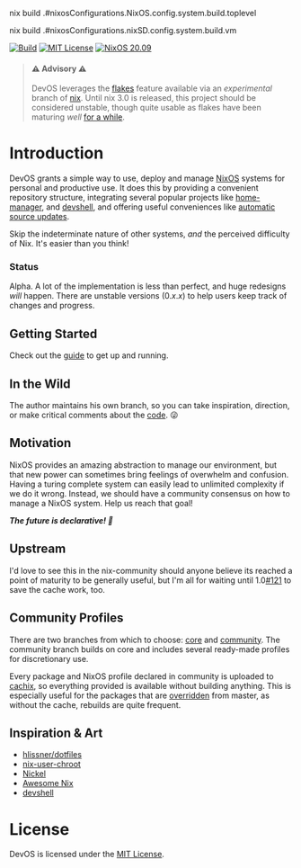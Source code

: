 nix build .#nixosConfigurations.NixOS.config.system.build.toplevel

nix build .#nixosConfigurations.nixSD.config.system.build.vm

[![Build](https://img.shields.io/github/checks-status/divnix/devos/core)](https://hercules-ci.com/github/divnix/devos/jobs)
[![MIT License](https://img.shields.io/github/license/divnix/devos)][mit]
[![NixOS 20.09](https://img.shields.io/badge/NixOS-v20.09-blue.svg?style=flat&logo=NixOS&logoColor=white)](https://nixos.org)

> #### ⚠ Advisory ⚠
> DevOS leverages the [flakes][flakes] feature available via an _experimental_
> branch of [nix][nix]. Until nix 3.0 is released, this project should be
> considered unstable, though quite usable as flakes have been maturing
> _well_
> [for a while](https://github.com/divnix/devos/tree/17713c22d07c54525c728c62060a0428b76dee3b).

# Introduction
DevOS grants a simple way to use, deploy and manage [NixOS][nixos] systems for
personal and productive use. It does this by providing a convenient repository
structure, integrating several popular projects like
[home-manager][home-manager], and [devshell][devshell], and offering useful
conveniences like
[automatic source updates](./pkgs#automatic-source-updates).

Skip the indeterminate nature of other systems, _and_ the perceived difficulty
of Nix. It's easier than you think!

### Status
Alpha. A lot of the implementation is less than perfect, and huge redesigns
_will_ happen. There are unstable versions (0._x_._x_) to help users keep
track of changes and progress.

## Getting Started
Check out the [guide](https://devos.divnix.com/doc/start) to get up and running.

## In the Wild
The author maintains his own branch, so you can take inspiration, direction, or
make critical comments about the [code][please]. 😜

## Motivation
NixOS provides an amazing abstraction to manage our environment, but that new
power can sometimes bring feelings of overwhelm and confusion. Having a turing
complete system can easily lead to unlimited complexity if we do it wrong.
Instead, we should have a community consensus on how to manage a NixOS system.
Help us reach that goal!

___The future is declarative! 🎉___

## Upstream
I'd love to see this in the nix-community should anyone believe its reached a
point of maturity to be generally useful, but I'm all for waiting until
1.0[#121](https://github.com/divnix/devos/issues/121) to save the cache work,
too.

## Community Profiles
There are two branches from which to choose: [core][core] and
[community][community]. The community branch builds on core and includes
several ready-made profiles for discretionary use.

Every package and NixOS profile declared in community is uploaded to
[cachix](./cachix), so everything provided is available without building
anything. This is especially useful for the packages that are
[overridden](./overrides) from master, as without the cache, rebuilds are
quite frequent.

## Inspiration & Art
- [hlissner/dotfiles][dotfiles]
- [nix-user-chroot](https://github.com/nix-community/nix-user-chroot)
- [Nickel](https://github.com/tweag/nickel)
- [Awesome Nix](https://github.com/nix-community/awesome-nix)
- [devshell](https://github.com/numtide/devshell)

# License
DevOS is licensed under the [MIT License][mit].

[nix]: https://nixos.org/manual/nix/stable
[mit]: https://mit-license.org
[nixos]: https://nixos.org/manual/nixos/stable
[home-manager]: https://nix-community.github.io/home-manager
[flakes]: https://nixos.wiki/wiki/Flakes
[core]: https://github.com/divnix/devos
[community]: https://github.com/divnix/devos/tree/community
[dotfiles]: https://github.com/hlissner/dotfiles
[devshell]: https://github.com/numtide/devshell
[please]: https://github.com/nrdxp/devos/tree/nrd
